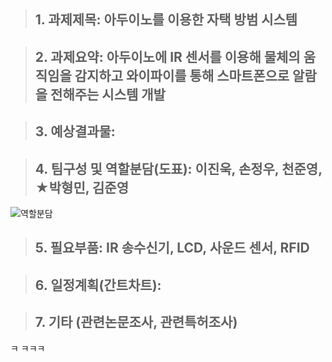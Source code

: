 > ## 1. 과제제목: 아두이노를 이용한 자택 방범 시스템

> ## 2. 과제요약: 아두이노에 IR 센서를 이용해 물체의 움직임을 감지하고 와이파이를 통해 스마트폰으로 알람을 전해주는 시스템 개발

> ## 3. 예상결과물: 

> ## 4. 팀구성 및 역할분담(도표): 이진욱, 손정우, 천준영, ★박형민, 김준영
![역할분담](https://user-images.githubusercontent.com/50895748/69523904-513b8900-0fa8-11ea-8df1-5cd31b888039.png)


> ## 5. 필요부품: IR 송수신기, LCD, 사운드 센서, RFID

> ## 6. 일정계획(간트차트): 

> ## 7. 기타 (관련논문조사, 관련특허조사)
ㅋ
ㅋㅋㅋ

